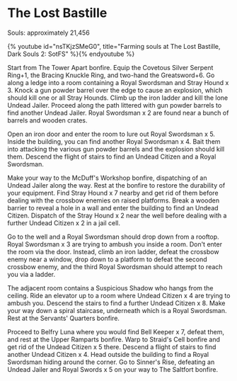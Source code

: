 # The Lost Bastille

Souls: approximately 21,456

{% youtube id="nsTKjzSMeG0", title="Farming souls at The Lost Bastille, Dark Souls 2: SotFS" %}{% endyoutube %}

Start from The Tower Apart bonfire. Equip the Covetous Silver Serpent Ring+1,
the Bracing Knuckle Ring, and two-hand the Greatsword+6. Go along a ledge into a
room containing a Royal Swordsman and Stray Hound x 3. Knock a gun powder barrel
over the edge to cause an explosion, which should kill one or all Stray Hounds.
Climb up the iron ladder and kill the lone Undead Jailer. Proceed along the path
littered with gun powder barrels to find another Undead Jailer. Royal Swordsman
x 2 are found near a bunch of barrels and wooden crates.

Open an iron door and enter the room to lure out Royal Swordsman x 5. Inside the
building, you can find another Royal Swordsman x 4. Bait them into attacking the
various gun powder barrels and the explosion should kill them. Descend the
flight of stairs to find an Undead Citizen and a Royal Swordsman.

Make your way to the McDuff's Workshop bonfire, dispatching of an Undead Jailer
along the way. Rest at the bonfire to restore the durability of your equipment.
Find Stray Hound x 7 nearby and get rid of them before dealing with the crossbow
enemies on raised platforms. Break a wooden barrier to reveal a hole in a wall
and enter the building to find an Undead Citizen. Dispatch of the Stray Hound x
2 near the well before dealing with a further Undead Citizen x 2 in a jail cell.

Go to the well and a Royal Swordsman should drop down from a rooftop. Royal
Swordsman x 3 are trying to ambush you inside a room. Don't enter the room via
the door. Instead, climb an iron ladder, defeat the crossbow enemy near a
window, drop down to a platform to defeat the second crossbow enemy, and the
third Royal Swordsman should attempt to reach you via a ladder.

The adjacent room contains a Suspicious Shadow who hangs from the ceiling. Ride
an elevator up to a room where Undead Citizen x 4 are trying to ambush you.
Descend the stairs to find a further Undead Citizen x 8. Make your way down a
spiral staircase, underneath which is a Royal Swordsman. Rest at the Servants'
Quarters bonfire.

Proceed to Belfry Luna where you would find Bell Keeper x 7, defeat them, and
rest at the Upper Ramparts bonfire. Warp to Straid's Cell bonfire and get rid of
the Undead Citizen x 5 there. Descend a flight of stairs to find another Undead
Citizen x 4. Head outside the building to find a Royal Swordsman hiding around
the corner. Go to Sinner's Rise, defeating an Undead Jailer and Royal Swords x 5
on your way to The Saltfort bonfire.
